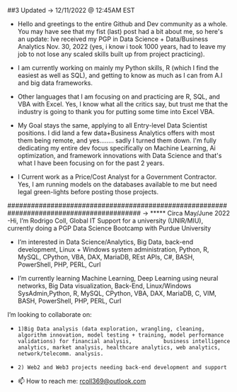##3 Updated -> 12/11/2022 @ 12:45AM EST

- Hello and greetings to the entire Github and Dev community as a whole. You may have see that my fist (last) post had a bit about me, so here's
an update: Ive received my PGP in Data Science + Data/Business Analytics Nov. 30, 2022 (yes, i know i took 1000 years, had to leave my job to not lose any scaled skills built up from project practicing).

- I am currently working on mainly my Python skills, R (which I find the easiest as well as SQL), and getting to know as much as I can from A.I and big data frameworks.
- Other languages that I am focusing on and practicing are R, SQL, and VBA with Excel. Yes, I know what all the critics say, but trust me that the 
industry is going to thank you for putting some time into Excel VBA.

- My Goal stays the same, applying to all Entry-level Data Scientist positions. I did land a few data+Business Analytics offers with most them being remote, and yes........ sadly I turned them down. I'm fully dedicating my entire dev focus specifically on Machine Learning, Ai optimization, and framework innovations with Data Science and that's what I have been focusing on for the past 2 years.

- I Current work as a Price/Cost Analyst for a Government Contractor. Yes, I am running models on the databases available to me but need legal green-lights before posting those projects.

##########################################################################################
-> ***** Circa May/June 2022
-Hi, I’m Rodrigo Coll, Global IT Support for a university (UNIR/MIU), currently doing a PGP Data Science Bootcamp with Purdue University 

-  I’m interested in Data Science/Analytics, Big Data, back-end development, Linux + Windows system administration, Python, R, MySQL, CPython, VBA, DAX, MariaDB, REst      APIs, C#, BASH, PowerShell, PHP, PERL, Curl 

- I’m currently learning Machine Learning, Deep Learning using neural networks, Big Data visualization, Back-End, Linux/Windows SysAdmin,Python, R, MySQL, CPython, VBA, DAX, MariaDB, C, VIM, BASH, PowerShell, PHP, PERL, Curl

I’m looking to collaborate on:
-     1)Big Data analysis (data exploration, wrangling, cleaning, algorithm innovation, model testing + training, model performance validations) for financial analysis,          business intelligence analytics, market analysis, healthcare analytics, web analytics, network/telecomm. analysis.
-     2) Web2 and Web3 projects needing back-end development and support 



- 📫 How to reach me: rcoll369@outlook.com

<!---
collerepo/collerepo is a ✨ special ✨ repository because its `README.md` (this file) appears on your GitHub profile.
You can click the Preview link to take a look at your changes.
--->
